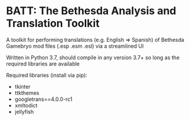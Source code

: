 # BATT: The Bethesda Analysis and Translation Toolkit
A toolkit for performing translations (e.g. English => Spanish) of Bethesda Gamebryo mod files (.esp .esm .esl) via a streamlined UI

Written in Python 3.7, should compile in any version 3.7+ so long as the required libraries are available

Required libraries (install via pip):
  - tkinter
  - ttkthemes
  - googletrans==4.0.0-rc1
  - xmltodict
  - jellyfish
